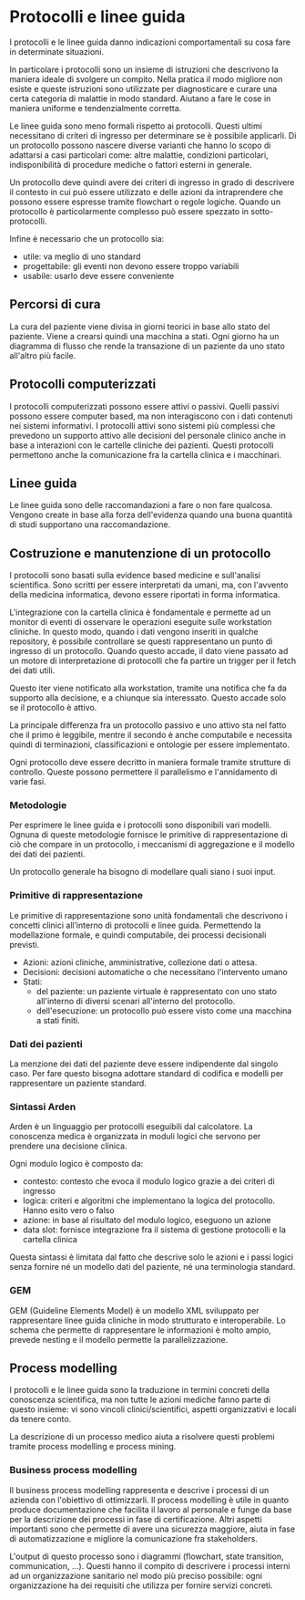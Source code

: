 # Protocolli e linee guida

I protocolli e le linee guida danno indicazioni comportamentali su cosa fare in determinate situazioni.

In particolare i protocolli sono un insieme di istruzioni che descrivono la maniera ideale di svolgere un compito. Nella pratica il modo migliore non esiste e queste istruzioni sono utilizzate per diagnosticare e curare una certa categoria di malattie in modo standard. Aiutano a fare le cose in maniera uniforme e tendenzialmente corretta.

Le linee guida sono meno formali rispetto ai protocolli. Questi ultimi necessitano di criteri di ingresso per determinare se è possibile applicarli. Di un protocollo possono nascere diverse varianti che hanno lo scopo di adattarsi a casi particolari come: altre malattie, condizioni particolari, indisponibilità di procedure mediche o fattori esterni in generale.

Un protocollo deve quindi avere dei criteri di ingresso in grado di descrivere il contesto in cui può essere utilizzato e delle azioni da intraprendere che possono essere espresse tramite flowchart o regole logiche. Quando un protocollo è particolarmente complesso può essere spezzato in sotto-protocolli.

Infine è necessario che un protocollo sia:

- utile: va meglio di uno standard
- progettabile: gli eventi non devono essere troppo variabili
- usabile: usarlo deve essere conveniente

## Percorsi di cura

La cura del paziente viene divisa in giorni teorici in base allo stato del paziente. Viene a crearsi quindi una macchina a stati. Ogni giorno ha un diagramma di flusso che rende la transazione di un paziente da uno stato all'altro più facile.

## Protocolli computerizzati

I protocolli computerizzati possono essere attivi o passivi. Quelli passivi possono essere computer based, ma non interagiscono con i dati contenuti nei sistemi informativi. I protocolli attivi sono sistemi più complessi che prevedono un supporto attivo alle decisioni del personale clinico anche in base a interazioni con le cartelle cliniche dei pazienti. Questi protocolli permettono anche la comunicazione fra la cartella clinica e i macchinari.

## Linee guida

Le linee guida sono delle raccomandazioni a fare o non fare qualcosa. Vengono create in base alla forza dell'evidenza quando una buona quantità di studi supportano una raccomandazione.

## Costruzione e manutenzione di un protocollo

I protocolli sono basati sulla evidence based medicine e sull'analisi scientifica. Sono scritti per essere interpretati da umani, ma, con l'avvento della medicina informatica, devono essere riportati in forma informatica.

L'integrazione con la cartella clinica è fondamentale e permette ad un monitor di eventi di osservare le operazioni eseguite sulle workstation cliniche. In questo modo, quando i dati vengono inseriti in qualche repository, è possibile controllare se questi rappresentano un punto di ingresso di un protocollo. Quando questo accade, il dato viene passato ad un motore di interpretazione di protocolli che fa partire un trigger per il fetch dei dati utili.

Questo iter viene notificato alla workstation, tramite una notifica che fa da supporto alla decisione, e a chiunque sia interessato. Questo accade solo se il protocollo è attivo.

La principale differenza fra un protocollo passivo e uno attivo sta nel fatto che il primo è leggibile, mentre il secondo è anche computabile e necessita quindi di terminazioni, classificazioni e ontologie per essere implementato.

Ogni protocollo deve essere decritto in maniera formale tramite strutture di controllo. Queste possono permettere il parallelismo e l'annidamento di varie fasi.

### Metodologie

Per esprimere le linee guida e i protocolli sono disponibili vari modelli. Ognuna di queste metodologie fornisce le primitive di rappresentazione di ciò che compare in un protocollo, i meccanismi di aggregazione e il modello dei dati dei pazienti.

Un protocollo generale ha bisogno di modellare quali siano i suoi input.

### Primitive di rappresentazione

Le primitive di rappresentazione sono unità fondamentali che descrivono i concetti clinici all’interno di protocolli e linee guida. Permettendo la modellazione formale, e quindi computabile, dei processi decisionali previsti.

- Azioni: azioni cliniche, amministrative, collezione dati o attesa.
- Decisioni: decisioni automatiche o che necessitano l'intervento umano
- Stati: 
  - del paziente: un paziente virtuale è rappresentato con uno stato all'interno di diversi scenari all'interno del protocollo.
  - dell'esecuzione: un protocollo può essere visto come una macchina a stati finiti.

### Dati dei pazienti

La menzione dei dati del paziente deve essere indipendente dal singolo caso. Per fare questo bisogna adottare standard di codifica e modelli per rappresentare un paziente standard.

### Sintassi Arden

Arden è un linguaggio per protocolli eseguibili dal calcolatore. La conoscenza medica è organizzata in moduli logici che servono per prendere una decisione clinica. 

Ogni modulo logico è composto da:

- contesto: contesto che evoca il modulo logico grazie a dei criteri di ingresso
- logica: criteri e algoritmi che implementano la logica del protocollo. Hanno esito vero o falso
- azione: in base al risultato del modulo logico, eseguono un azione
- data slot: fornisce integrazione fra il sistema di gestione protocolli e la cartella clinica

Questa sintassi è limitata dal fatto che descrive solo le azioni e i passi logici senza fornire né un modello dati del paziente, né una terminologia standard.

### GEM

GEM (Guideline Elements Model) è un modello XML sviluppato per rappresentare linee guida cliniche in modo strutturato e interoperabile. Lo schema che permette di rappresentare le informazioni è molto ampio, prevede nesting e il modello permette la parallelizzazione.

## Process modelling

I protocolli e le linee guida sono la traduzione in termini concreti della conoscenza scientifica, ma non tutte le azioni mediche fanno parte di questo insieme: vi sono vincoli clinici/scientifici, aspetti organizzativi e locali da tenere conto.

La descrizione di un processo medico aiuta a risolvere questi problemi tramite process modelling e process mining.

### Business process modelling 

Il business process modelling rappresenta e descrive i processi di un azienda con l'obiettivo di ottimizzarli. Il process modelling è utile in quanto produce documentazione che facilita il lavoro al personale e funge da base per la descrizione dei processi in fase di certificazione. Altri aspetti importanti sono che permette di avere una sicurezza maggiore, aiuta in fase di automatizzazione e migliore la comunicazione fra stakeholders.

L'output di questo processo sono i diagrammi (flowchart, state transition, communication, ...). Questi hanno il compito di descrivere i processi interni ad un organizzazione sanitario nel modo più preciso possibile: ogni organizzazione ha dei requisiti che utilizza per fornire servizi concreti.

